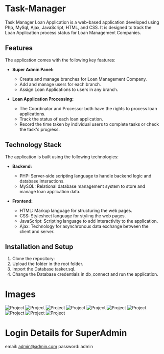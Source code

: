 # Task-Manager
Task Manager Loan Application is a web-based application developed using Php, MySql, Ajax, JavaScript, HTML, and CSS. It is designed to track the Loan Application process status for Loan Management Companies.

## Features

The application comes with the following key features:

- **Super Admin Panel:**
  - Create and manage branches for Loan Management Company.
  - Add and manage users for each branch.
  - Assign Loan Applications to users in any branch.

- **Loan Application Processing:**
  - The Coordinator and Processor both have the rights to process loan applications.
  - Track the status of each loan application.
  - Record the time taken by individual users to complete tasks or check the task's progress.

## Technology Stack

The application is built using the following technologies:

- **Backend:**
  - PHP: Server-side scripting language to handle backend logic and database interactions.
  - MySQL: Relational database management system to store and manage loan application data.

- **Frontend:**
  - HTML: Markup language for structuring the web pages.
  - CSS: Stylesheet language for styling the web pages.
  - JavaScript: Scripting language to add interactivity to the application.
  - Ajax: Technology for asynchronous data exchange between the client and server.

## Installation and Setup

1. Clone the repository:
2. Upload the folder in the root folder.
3. Import the Database tasker.sql.
4. Change the Database credentials in db_connect and run the application.

# Images
![Project](1.png)
![Project](2.png)
![Project](3.png)
![Project](4.png)
![Project](5.png)
![Project](6.png)
![Project](7.png)
![Project](8.png)
![Project](9.png)
![Project](10.png)

# Login Details for SuperAdmin
email: admin@admin.com
password: admin
